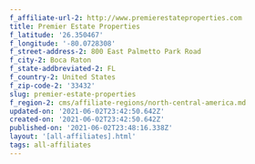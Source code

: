 ```yaml
---
f_affiliate-url-2: http://www.premierestateproperties.com
title: Premier Estate Properties
f_latitude: '26.350467'
f_longitude: '-80.0728308'
f_street-address-2: 800 East Palmetto Park Road­
f_city-2: Boca Raton­
f_state-addbreviated-2: FL­
f_country-2: United States
f_zip-code-2: '33432'
slug: premier-estate-properties
f_region-2: cms/affiliate-regions/north-central-america.md
updated-on: '2021-06-02T23:42:50.642Z'
created-on: '2021-06-02T23:42:50.642Z'
published-on: '2021-06-02T23:48:16.338Z'
layout: '[all-affiliates].html'
tags: all-affiliates
---
```



